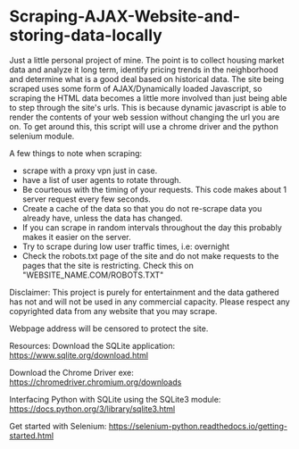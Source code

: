 # Scraping-AJAX-Website-and-storing-data-locally

Just a little personal project of mine. The point is to collect housing market data and analyze it long term, identify pricing trends in the neighborhood and determine what is a good deal based on historical data. The site being scraped uses some form of AJAX/Dynamically loaded Javascript, so scraping the HTML data becomes a little more involved than just being able to step through the site's urls. This is because dynamic javascript is able to render the contents of your web session without changing the url you are on. To get around this, this script will use a chrome driver and the python selenium module.

A few things to note when scraping:

- scrape with a proxy vpn just in case.
- have a list of user agents to rotate through.
- Be courteous with the timing of your requests. This code makes about 1 server request every few seconds. 
- Create a cache of the data so that you do not re-scrape data you already have, unless the data has changed.
- If you can scrape in random intervals throughout the day this probably makes it easier on the server.
- Try to scrape during low user traffic times, i.e: overnight
- Check the robots.txt page of the site and do not make requests to the pages that the site is restricting. Check this on "WEBSITE_NAME.COM/ROBOTS.TXT"

Disclaimer: This project is purely for entertainment and the data gathered has not and will not be used in any commercial capacity. Please respect any copyrighted data from any website that you may scrape. 

Webpage address will be censored to protect the site.


Resources:
Download the SQLite application:
https://www.sqlite.org/download.html

Download the Chrome Driver exe:
https://chromedriver.chromium.org/downloads

Interfacing Python with SQLite using the SQLite3 module:
https://docs.python.org/3/library/sqlite3.html

Get started with Selenium:
https://selenium-python.readthedocs.io/getting-started.html





